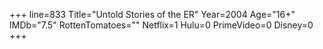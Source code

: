 +++
line=833
Title="Untold Stories of the ER"
Year=2004
Age="16+"
IMDb="7.5"
RottenTomatoes=""
Netflix=1
Hulu=0
PrimeVideo=0
Disney=0
+++

